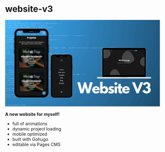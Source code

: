 # website-v3
![Website-Banner](docs/website-v3.jpg)

**A new website for myself!**
- full of animations
- dynamic project loading
- mobile optimized
- built with Gohugo
- editable via Pages CMS